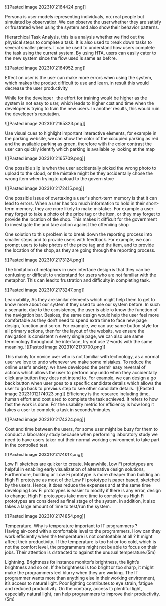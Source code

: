 ![[Pasted image 20231012164424.png]]

Persona is user models representing individuals, not real people but simulated by observation. We can observe the user whether they are satisfy or frustrated when using the system and also show their behavior patterns. 

Hierarchical Task Analysis, this is a analysis whether we find out the  physical steps to complete a task. It is also used to break down tasks to several smaller pieces. It can be used to understand how users complete the task using the current system. By using HTA, users can easily cater to the new system since the flow used is same as before.

![[Pasted image 20231012164952.png]]

Effect on user is the user can make more errors when using the system, which makes the product difficult to use and learn. In result this would decrease the user productivity

While for the developer , the effort for training would be higher as the system is not easy to user, which leads to higher cost and time when the developer is trying to train the new users. In another results, this would ruin the developer's reputation.

![[Pasted image 20231012165323.png]]

Use visual cues to highlight important interactive elements, for example in the parking website, we can show the color of the occupied parking as red and the available parking as green, therefore with the color contrast the user can quickly identify which parking is available by looking at the map

![[Pasted image 20231012165709.png]]

One possible slip is when the user accidentally picked the wrong photo to upload to the cloud, or the mistake might be they accidentally chose the wrong item when trying to upload to the govern store

![[Pasted image 20231012172415.png]]

One possible issue of overtaxing a user's short-term memory is that it can lead to errors. When a user has too much information to hold in their short-term memory, they are more likely to make mistakes. For example a user may forget to take a photo of the price tag or the item, or they may forget to provide the location of the shop. This makes it difficult for the government to investigate the and take action against the offending shop

One solution to this problem is to break down the reporting process into smaller steps and to provide users with feedback. For example, we can prompt users to take photos of the price tag and the item, and to provide the location of the shop, as they are going through the reporting process.

![[Pasted image 20231012173124.png]]

The limitation of metaphors in user interface design is that they can be confusing or difficult to understand for users who are not familiar with the metaphor. This can lead to frustration and difficulty in completing task.


![[Pasted image 20231012173247.png]]

Learnability, As they are similar elements which might help them to get to know more about our system if they used to use our system before. In such a scenario, due to the consistency, the user is able to know the function of the navigation bar. Besides, the same design would help the user feel more comfortable as they don't need to spend extra time to face new page design, function and so-on.
For example, we can use same button style for all primary actions, then for the layout of the website, we ensure the navigation is consistent in every single page, we can also use same terminology throughout the interface, try not use 2 words with the same meaning.
![[Pasted image 20231012173700.png]]

This mainly for novice user who is not familiar with technology, as a normal user we love to undo whenever we make some mistakes. To reduce the online user's anxiety, we have developed the permit easy reversal of actions which allows the user to perform any undo when they accidentally click any button they does not intend to. For example, we can design a go back button when user goes to a specific candidate details which allows the user to go back to previous step to see other candidate details.
![[Pasted image 20231012174023.png]]
Efficiency is the resource including time, human effort and cost used to complete the task achieved. It refers to how fast the work is done. For the usability metric for efficiency is how long it takes a user to complete a task in seconds/minutes.

![[Pasted image 20231012174324.png]]

Cost and time between the users, for some user might be busy for them to conduct a laboratory study because when performing laboratory study we need to have users taken out their normal working environment to take part in the controlled test.

![[Pasted image 20231012174617.png]]

Low Fi sketches are quicker to create. Meanwhile, Low Fi prototypes are helpful in enabling early visualization of alternative design solutions, Furthermore, building an Low Fi prototype is more cheaper than building an High Fi prototype as most of the Low Fi prototype is paper based, sketched by the users. Hence, it does reduce the expenses and at the same time developing Low Fi prototypes is easier to modify if there is any error, design to change. High Fi prototypes take more time to complete as High Fi prototypes are considered as final stage of the system. In addition, it also takes a large amount of time to test/run the system.

![[Pasted image 20231012174854.png]]

Temperature. Why is temperature important to IT programmers ?   
Having air-cond with a comfortable level to the programmers. How can they work efficiently when the temperature is not comfortable at all ? It might affect their productivity.  If the temperature is too hot or too cold, which is not the comfort level, the programmers might not be able to focus on their jobs. Their attention is distracted to against the unusual temperature.(5m) 

  
Lightning. Brightness for instance monitor’s brightness, the light’s brightness and so on. If the brightness is too bright or too sharp, it might make the programmers feel blurry when they are working. The IT programmer wants more than anything else in their working environment, it’s access to natural light. Poor lighting contributes to eye strain, fatigue and reduced productivity. On the contrary, access to plentiful light, especially natural light, can help programmers to improve their productivity. (5m)
